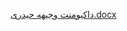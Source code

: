 
[داکیومنت وجیهه حیدری.docx](https://github.com/semnan-university-ai/image-processing-class-002/files/8906554/default.docx)
